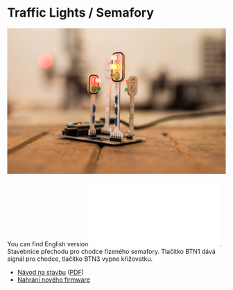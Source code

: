 # Traffic Lights / Semafory

![kit](doc/pictures/kit.jpg)

You can find English version ![here](README(EN).md).
Stavebnice přechodu pro chodce řízeného semafory. Tlačítko BTN1 dává signál pro chodce, tlačítko BTN3 vypne křižovatku.

* [Návod na stavbu](doc/manual-cz.md) ([PDF](doc/manual-cz.pdf))
* [Nahrání nového firmware](doc/firmware-cz.md)
